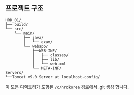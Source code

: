 ## 프로젝트 구조

```
HRD_01/
├── build/
└── src/
    └── main/
        ├── java/
        │   └── exam/
        └── webapp/
            ├──WEB-INF/
            │   ├── classes/
            │   ├── lib/
            │   └── web.xml
            └── META-INF/
Servers/
└──Tomcat v9.0 Server at localhost-config/
```

이 모든 디렉토리가 포함된 `/c/hrdkorea` 경로에서 .git 생성 합니다.
